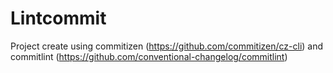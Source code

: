 # Lintcommit

Project create using commitizen (https://github.com/commitizen/cz-cli) and commitlint (https://github.com/conventional-changelog/commitlint)